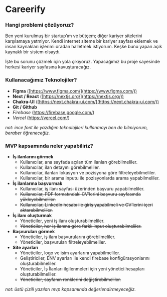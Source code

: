 # Careerify

### Hangi problemi çözüyoruz?

Ben yeni kurulmuş bir startup’ım ve bütçem; diğer kariyer sitelerini karşılamaya yetmiyor. Kendi internet siteme bir kariyer sayfası eklemek ve insan kaynakları işlerimi oradan halletmek istiyorum. Keşke bunu yapan açık kaynaklı bir sistem olsaydı.

İşte bu sorunu çözmek için yola çıkıyoruz. Yapacağımız bu proje sayesinde herkesi kariyer sayfasına kavuşturacağız.

### Kullanacağımız Teknolojiler?

- **Figma** ([https://www.figma.com/](https://www.figma.com/))
- **Next / React** ([https://nextjs.org/](https://nextjs.org/))
- **Chakra-UI** ([https://next.chakra-ui.com/](https://next.chakra-ui.com/))
- **Git / Github**
- _Firebase_ (https://firebase.google.com/)
- _Vercel_ (https://vercel.com/)

_not: ince font ile yazdığım teknolojileri kullanmayı ben de bilmiyorum, beraber öğreneceğiz._

### MVP kapsamında neler yapabiliriz?

- **İş ilanlarını görmek**
  - Kullanıcılar, ana sayfada açılan tüm ilanları görebilmeliler.
  - Kullanıcılar, ilan detayını görebilmeliler.
  - Kullanıcılar, ilanları lokasyon ve pozisyona göre filtreleyebilmeliler.
  - Kullanıcılar, bir arama inputu ile pozisyonlarda arama yapabilmeliler.
- **İş ilanlarına başvurmak**
  - Kullanıcılar, iş ilanı sayfası üzerinden başvuru yapabilmeliler.
  - ~~Kullanıcılar, PDF formatındaki CV’lerini başvuru sayfasında yükleyebilmeliler.~~
  - ~~Kullanıcılar, LinkedIn hesabı ile giriş yapabilmeli ve CV’lerini içeri aktarabilmeliler.~~
- **İş ilanı oluşturmak**
  - Yöneticiler, yeni iş ilanı oluşturabilmeliler.
  - ~~Yöneticiler, her iş ilanına göre farklı input oluşturabilmeliler.~~
- **Başvuruları görmek**
  - Yöneticiler, iş ilanı başvurularını görebilmeliler.
  - Yöneticiler, başvuruları filtreleyebilmeliler.
- **Site ayarları**
  - Yöneticiler, logo ve isim ayarlarını yapabilmeliler.
  - Geliştiriciler, ENV ayarları ile kendi firebase konfigürasyonlarını oluşturabilmeliler.
  - Yöneticiler, İş İlanları ilgilenmeleri için yeni yönetici hesapları oluşturabilmeliler.
  - ~~Yöneticiler, sayfanın renklerini değiştirebilmeliler.~~

_not: üstü çizili yazıları mvp kapsamında değerlendirmeyeceğiz._
